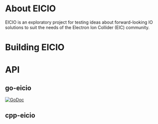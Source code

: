 # About EICIO
EICIO is an exploratory project for testing ideas about forward-looking IO
solutions to suit the needs of the Electron Ion Collider (EIC) community.

# Building EICIO

# API
## go-eicio
[![GoDoc](https://godoc.org/github.com/decibelcooper/eicio/go-eicio?status.svg)](https://godoc.org/github.com/decibelcooper/eicio/go-eicio)

## cpp-eicio
